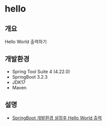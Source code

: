 # hello

## 개요

Hello World 출력하기

## 개발환경

- Spring Tool Suite 4 (4.22.0)
- SpringBoot 3.2.3
- JDK17
- Maven

## 설명

- [SpringBoot 개발환경 설정후 Hello World 출력](https://blog.naver.com/hi-happyj/223385354383)
